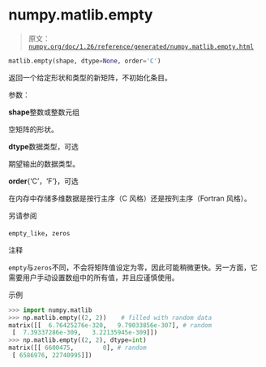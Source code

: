 # numpy.matlib.empty

> 原文：[`numpy.org/doc/1.26/reference/generated/numpy.matlib.empty.html`](https://numpy.org/doc/1.26/reference/generated/numpy.matlib.empty.html)

```py
matlib.empty(shape, dtype=None, order='C')
```

返回一个给定形状和类型的新矩阵，不初始化条目。

参数：

**shape**整数或整数元组

空矩阵的形状。

**dtype**数据类型，可选

期望输出的数据类型。

**order**{‘C’，‘F’}，可选

在内存中存储多维数据是按行主序（C 风格）还是按列主序（Fortran 风格）。

另请参阅

`empty_like`，`zeros`

注释

`empty`与`zeros`不同，不会将矩阵值设定为零，因此可能稍微更快。另一方面，它需要用户手动设置数组中的所有值，并且应谨慎使用。

示例

```py
>>> import numpy.matlib
>>> np.matlib.empty((2, 2))    # filled with random data
matrix([[  6.76425276e-320,   9.79033856e-307], # random
 [  7.39337286e-309,   3.22135945e-309]])
>>> np.matlib.empty((2, 2), dtype=int)
matrix([[ 6600475,        0], # random
 [ 6586976, 22740995]]) 
```
